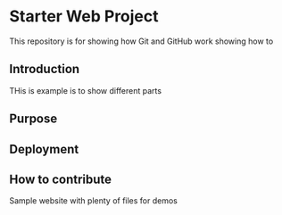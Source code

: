 # Starter Web Project

This repository is for showing how Git and GitHub work
showing how to 

## Introduction
THis is example is to show different parts
## Purpose

## Deployment

## How to contribute

Sample website with plenty of files for demos